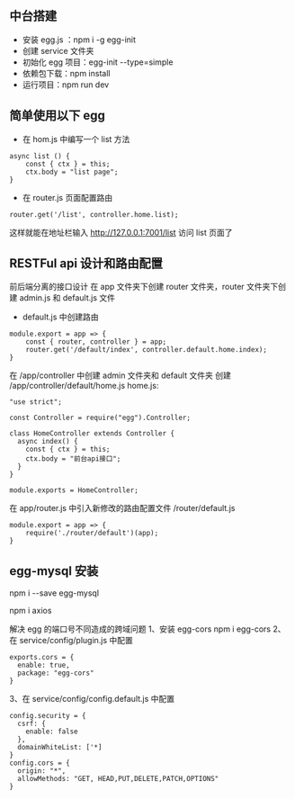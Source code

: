 ## 中台搭建

- 安装 egg.js ：npm i -g egg-init
- 创建 service 文件夹
- 初始化 egg 项目：egg-init --type=simple
- 依赖包下载：npm install
- 运行项目：npm run dev

## 简单使用以下 egg

- 在 hom.js 中编写一个 list 方法

```
async list () {
    const { ctx } = this;
    ctx.body = "list page";
}
```

- 在 router.js 页面配置路由

```
router.get('/list', controller.home.list);
```

这样就能在地址栏输入 http://127.0.0.1:7001/list 访问 list 页面了

## RESTFul api 设计和路由配置

前后端分离的接口设计
在 app 文件夹下创建 router 文件夹，router 文件夹下创建 admin.js 和 default.js 文件

- default.js 中创建路由

```
module.export = app => {
    const { router, controller } = app;
    router.get('/default/index', controller.default.home.index);
}
```

在 /app/controller 中创建 admin 文件夹和 default 文件夹
创建 /app/controller/default/home.js
home.js:

```
"use strict";

const Controller = require("egg").Controller;

class HomeController extends Controller {
  async index() {
    const { ctx } = this;
    ctx.body = "前台api接口";
  }
}

module.exports = HomeController;
```

在 app/router.js 中引入新修改的路由配置文件 /router/default.js

```
module.export = app => {
    require('./router/default')(app);
}
```

## egg-mysql 安装

npm i --save egg-mysql

npm i axios

解决 egg 的端口号不同造成的跨域问题
1、安装 egg-cors
npm i egg-cors
2、在 service/config/plugin.js 中配置

```
exports.cors = {
  enable: true,
  package: "egg-cors"
}
```

3、在 service/config/config.default.js 中配置

```
config.security = {
  csrf: {
    enable: false
  },
  domainWhiteList: ['*]
}
config.cors = {
  origin: "*",
  allowMethods: "GET, HEAD,PUT,DELETE,PATCH,OPTIONS"
}
```


